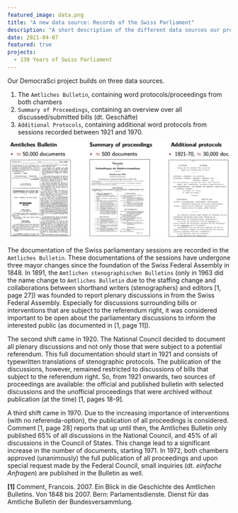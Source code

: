 ```yaml
---
featured_image: data.png
title: "A new data source: Records of the Swiss Parliament"
description: "A short description of the different data sources our project on the Swiss Parliament builds on."
date: 2021-04-07
featured: true
projects: 
  - 130 Years of Swiss Parliament
---
```


Our DemocraSci project builds on three data sources.

1. The `Amtliches Bulletin`, containing word protocols/proceedings from both chambers
2. `Summary of Proceedings`, containing an overview over all discussed/submitted bills (dt. Geschäfte)
3. `Additional Protocols`, containing additional word protocols from sessions recorded between 1921 and 1970.

![Our three main data sources for the project with approximate document count.](data.png)

The documentation of the Swiss parliamentary sessions are recorded in the `Amtliches Bulletin`.
These documentations of the sessions have undergone three mayor changes since the foundation of the Swiss Federal Assembly in 1848.
In 1891, the `Amtlichen stenographischen Bulletins` (only in 1963 did the name change to `Amtliches Bulletin` due to the staffing change and collaborations between shorthand writers (stenographers) and editors [1, page 27]) was founded to report plenary discussions in from the Swiss Federal Assembly. 
Especially for discussions surrounding bills or interventions that are subject to the referendum right, it was considered important to be open about the parliamentary discussions to inform the interested public (as documented in [1, page 11]).

The second shift came in 1920. 
The National Council decided to document all plenary discussions and not only those that were subject to a potential referendum. 
This full documentation should start in 1921 and consists of typewritten translations of stenographic protocols.
The publication of the discussions, however, remained restricted to discussions of bills that subject to the referendum right.
So, from 1921 onwards, two sources of proceedings are available: the official and published bulletin with selected discussions and the unofficial proceedings that were archived without publication (at the time) [1, pages 18-9].

A third shift came in 1970. 
Due to the increasing importance of interventions (with no referenda-option), the publication of all proceedings is considered.
Comment [1, page 28] reports that up until then, the Amtliches Bulletin only published 65% of all discussions in the National Council, and 45% of all discussions in the Council of States.
This change lead to a significant increase in the number of documents, starting 1971.
In 1972, both chambers approved (unanimously) the full publication of all proceedings and upon special request made by the Federal Council, small inquiries (dt. *einfache Anfragen*) are published in the Bulletin as well.




**[1]** Comment, Francois. 2007. Ein Blick in die Geschichte des Amtlichen Bulletins. Von 1848 bis 2007. Bern: Parlamentsdienste. Dienst für das Amtliche Bulletin der Bundesversammlung.







